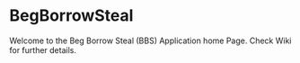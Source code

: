 # BegBorrowSteal

Welcome to the Beg Borrow Steal (BBS) Application home Page.
Check Wiki for further details.
